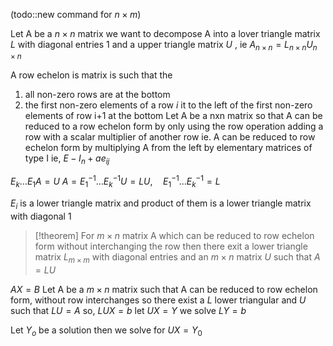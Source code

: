 (todo::new command for $n\times m$)


Let A be a $n\times n$ matrix we want to decompose A into a lover triangle matrix $L$ with diagonal entries 1 and a upper triangle matrix $U$ , ie $A_{n\times n}=L_{n\times n}U_{n\times n}$ 
 
A row echelon is matrix is such that the
1. all non-zero rows are at the bottom  
2. the first non-zero elements of a row $i$ it to the left of the first non-zero elements of row i+1 at the bottom
Let A be a nxn matrix so that A can be reduced to a row echelon form by only using the row operation adding a row with a scalar multiplier of another row ie. A can be reduced to row echelon form by multiplying A from the left by elementary matrices of type I ie, $E-I_{n}+ae_{ij}$  

$E_{k}\dots E_{1}A=U$ 
$A=E^{-1}_{1}\dots E_{k}^{-1}U=LU,\quad E_{1}^{-1}\dots E_{k}^{-1}=L$


$E_{i}$ is a lower triangle matrix and product of them is a lower triangle matrix with diagonal 1


> [!theorem] 
> For $m\times n$ matrix A which can be reduced to row echelon form without interchanging the row then there exit a lower triangle matrix $L_{m\times m}$  with diagonal entries and an $m\times n$ matrix $U$ such that $A=LU$ 




$AX=B$ Let A be a $m\times n$ matrix such that A can be reduced to row echelon form, without row interchanges so there exist a $L$ lower triangular and $U$ such that $LU=A$ 
so, $LUX=b$ let $UX=Y$ we solve $LY=b$ 

Let $Y_{o}$ be a solution then we solve for $UX=Y_{0}$ 